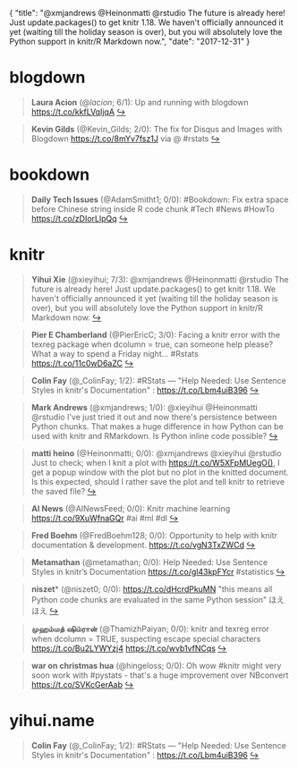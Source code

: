 {
  "title": "@xmjandrews @Heinonmatti @rstudio The future is already here! Just update.packages() to get knitr 1.18. We haven't officially announced it yet (waiting till the holiday season is over), but you will absolutely love the Python support in knitr/R Markdown now.",
  "date": "2017-12-31"
}

# blogdown

> **Laura Acion** (@_lacion_; 6/1): Up and running with blogdown https://t.co/kkfLVqIjqA  [&#8618;](https://twitter.com/xieyihui/status/947209014189985795)

<!-- -->


> **Kevin Gilds** (@Kevin_Gilds; 2/0): The fix for Disqus and Images with Blogdown https://t.co/8mYv7fsz1J via @  #rstats  [&#8618;](https://twitter.com/xieyihui/status/946915527557046273)

<!-- -->


# bookdown

> **Daily Tech Issues** (@AdamSmitht1; 0/0): #Bookdown: Fix extra space before Chinese string inside R code chunk
#Tech #News #HowTo
https://t.co/zDIorLlpQq  [&#8618;](https://twitter.com/xieyihui/status/946916826797223936)

<!-- -->


# knitr

> **Yihui Xie** (@xieyihui; 7/3): @xmjandrews @Heinonmatti @rstudio The future is already here! Just update.packages() to get knitr 1.18. We haven't officially announced it yet (waiting till the holiday season is over), but you will absolutely love the Python support in knitr/R Markdown now.  [&#8618;](https://twitter.com/xieyihui/status/946930994871001093)

<!-- -->


> **Pier E Chamberland** (@PierEricC; 3/0): Facing a knitr error with the texreg package when dcolumn = true, can someone help please? 
What a way to spend a Friday night...  #Rstats
https://t.co/11c0wD6aZC  [&#8618;](https://twitter.com/xieyihui/status/946977053278113792)

<!-- -->


> **Colin Fay** (@_ColinFay; 1/2): #RStats — "Help Needed: Use Sentence Styles in knitr's Documentation" : https://t.co/Lbm4uiB396  [&#8618;](https://twitter.com/xieyihui/status/947103092981542914)

<!-- -->


> **Mark Andrews** (@xmjandrews; 1/0): @xieyihui @Heinonmatti @rstudio I've just tried it out and now there's persistence between Python chunks. That makes a huge difference in how Python can be used with knitr and RMarkdown.
Is Python inline code possible?  [&#8618;](https://twitter.com/xieyihui/status/947105813251977218)

<!-- -->


> **matti heino** (@Heinonmatti; 0/0): @xmjandrews @xieyihui @rstudio Just to check; when I knit a plot with https://t.co/W5XFpMUegO(), I get a popup window with the plot but no plot in the knitted document. Is this expected, should I rather save the plot and tell knitr to retrieve the saved file?  [&#8618;](https://twitter.com/xieyihui/status/947235809597558785)

<!-- -->


> **AI News** (@AINewsFeed; 0/0): Knitr machine learning https://t.co/9XuWfnaGQr #ai #ml #dl  [&#8618;](https://twitter.com/xieyihui/status/947224610189258753)

<!-- -->


> **Fred Boehm** (@FredBoehm128; 0/0): Opportunity to help with knitr documentation &amp; development. https://t.co/vgN3TxZWCd  [&#8618;](https://twitter.com/xieyihui/status/947173214177947649)

<!-- -->


> **Metamathan** (@metamathan; 0/0): Help Needed: Use Sentence Styles in knitr’s Documentation https://t.co/gl43kpFYcr #statistics  [&#8618;](https://twitter.com/xieyihui/status/947133997284495361)

<!-- -->


> **niszet*** (@niszet0; 0/0): https://t.co/dHcrdPkuMN
"this means all Python code chunks are evaluated in the same Python session" ほえほえ  [&#8618;](https://twitter.com/xieyihui/status/947028174658879488)

<!-- -->


> **முஹம்மத் ஷிம்ரான்** (@ThamizhPaiyan; 0/0): knitr and texreg error when dcolumn = TRUE, suspecting escape special characters https://t.co/Bu2LYWYzj4 https://t.co/wvb1vfNCqs  [&#8618;](https://twitter.com/xieyihui/status/946975237983350784)

<!-- -->


> **war on christmas hua** (@hingeloss; 0/0): Oh wow #knitr might very soon work with #pystats - that's a huge improvement over NBconvert https://t.co/SVKcGerAab  [&#8618;](https://twitter.com/xieyihui/status/946971290283339776)

<!-- -->


# yihui.name

> **Colin Fay** (@_ColinFay; 1/2): #RStats — "Help Needed: Use Sentence Styles in knitr's Documentation" : https://t.co/Lbm4uiB396  [&#8618;](https://twitter.com/xieyihui/status/947103092981542914)

<!-- -->


